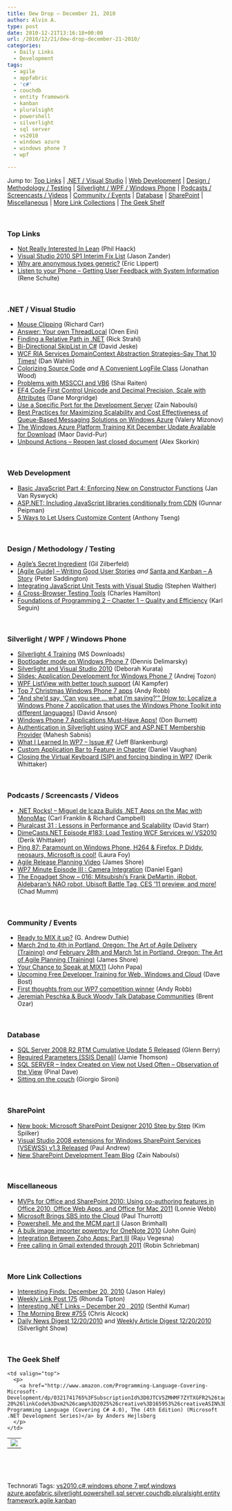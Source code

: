 ```yaml
---
title: Dew Drop – December 21, 2010
author: Alvin A.
type: post
date: 2010-12-21T13:16:18+00:00
url: /2010/12/21/dew-drop-december-21-2010/
categories:
  - Daily Links
  - Development
tags:
  - agile
  - appfabric
  - 'c#'
  - couchdb
  - entity framework
  - kanban
  - pluralsight
  - powershell
  - silverlight
  - sql server
  - vs2010
  - windows azure
  - windows phone 7
  - wpf

---
```

Jump to: [Top Links][1] | [.NET / Visual Studio][2] | [Web Development][3] | [Design / Methodology / Testing][4] | [Silverlight / WPF / Windows Phone][5] | [Podcasts / Screencasts / Videos][6] | [Community / Events][7] | [Database][8] | [SharePoint][9] | [Miscellaneous][10] | [More Link Collections][11] | [The Geek Shelf][12] 

&#160;

### <a name="top"></a>Top Links

  * [Not Really Interested In Lean][13] (Phil Haack)
  * [Visual Studio 2010 SP1 Interim Fix List][14] (Jason Zander)
  * [Why are anonymous types generic?][15] (Eric Lippert)
  * [Listen to your Phone &#8211; Getting User Feedback with System Information][16] (Rene Schulte)

&#160;

### <a name="dotnet"></a>.NET / Visual Studio

  * [Mouse Clipping][17] (Richard Carr)
  * [Answer: Your own ThreadLocal][18] (Oren Eini)
  * [Finding a Relative Path in .NET][19] (Rick Strahl)
  * [Bi-Directional SkipList in C#][20] (David Jeske)
  * [WCF RIA Services DomainContext Abstraction Strategies–Say That 10 Times!][21] (Dan Wahlin)
  * [Colorizing Source Code][22] _and_ [A Convenient LogFile Class][23] (Jonathan Wood)
  * [Problems with MSSCCI and VB6][24] (Shai Raiten)
  * [EF4 Code First Control Unicode and Decimal Precision, Scale with Attributes][25] (Dane Morgridge)
  * [Use a Specific Port for the Development Server][26] (Zain Naboulsi)
  * [Best Practices for Maximizing Scalability and Cost Effectiveness of Queue-Based Messaging Solutions on Windows Azure][27] (Valery Mizonov)
  * [The Windows Azure Platform Training Kit December Update Available for Download][28] (Maor David-Pur)
  * [Unbound Actions – Reopen last closed document][29] (Alex Skorkin)

&#160;

### <a name="web"></a>Web Development

  * [Basic JavaScript Part 4: Enforcing New on Constructor Functions][30] (Jan Van Ryswyck)
  * [ASP.NET: Including JavaScript libraries conditionally from CDN][31] (Gunnar Peipman)
  * [5 Ways to Let Users Customize Content][32] (Anthony Tseng)

&#160;

### <a name="design"></a>Design / Methodology / Testing

  * [Agile’s Secret Ingredient][33] (Gil Zilberfeld)
  * [[Agile Guide] – Writing Good User Stories][34] _and_ [Santa and Kanban – A Story][35] (Peter Saddington)
  * [Integrating JavaScript Unit Tests with Visual Studio][36] (Stephen Walther)
  * [4 Cross-Browser Testing Tools][37] (Charles Hamilton)
  * [Foundations of Programming 2 &#8211; Chapter 1 &#8211; Quality and Efficiency][38] (Karl Seguin)

&#160;

### <a name="silverlight"></a>Silverlight / WPF / Windows Phone

  * [Silverlight 4 Training][39] (MS Downloads)
  * [Bootloader mode on Windows Phone 7][40] (Dennis Delimarsky)
  * [Silverlight and Visual Studio 2010][41] (Deborah Kurata)
  * [Slides: Application Development for Windows Phone 7][42] (Andrej Tozon)
  * [WPF ListView with better touch support][43] (Al Kampfer)
  * [Top 7 Christmas Windows Phone 7 apps][44] (Andy Robb)
  * ["And she&#8217;d say, &#8216;Can you see &#8230; what I&#8217;m saying?&#8217;" [How to: Localize a Windows Phone 7 application that uses the Windows Phone Toolkit into different languages]][45] (David Anson)
  * [Windows Phone 7 Applications Must-Have Apps!][46] (Don Burnett)
  * [Authentication in Silverlight using WCF and ASP.NET Membership Provider][47] (Mahesh Sabnis)
  * [What I Learned In WP7 – Issue #7][48] (Jeff Blankenburg)
  * [Custom Application Bar to Feature in Chapter][49] (Daniel Vaughan)
  * [Closing the Virtual Keyboard (SIP) and forcing binding in WP7][50] (Derik Whittaker)

&#160;

### <a name="podcasts"></a>Podcasts / Screencasts / Videos

  * <a href="http://www.dotnetrocks.com/default.aspx?ShowNum=621" target="_blank">.NET Rocks! &#8211; Miguel de Icaza Builds .NET Apps on the Mac with MonoMac</a> (Carl Franklin & Richard Campbell)
  * [Pluralcast 31 : Lessons in Performance and Scalability][51] (David Starr)
  * <a href="http://feedproxy.google.com/~r/Dimecastsnet--InformAndEducateIn10MinutesOrLess/~3/jxUxrm7HjcU/183" target="_blank">DimeCasts.NET Episode #183: Load Testing WCF Services w/ VS2010</a> (Derik Whittaker)
  * [Ping 87: Paramount on Windows Phone, H264 & Firefox, P Diddy, neosaurs, Microsoft is cool!][52] (Laura Foy)
  * [Agile Release Planning Video][53] (James Shore)
  * [WP7 Minute Episode III : Camera Integration][54] (Daniel Egan)
  * [The Engadget Show &#8211; 016: Mitsubishi&#8217;s Frank DeMartin, iRobot, Aldebaran&#8217;s NAO robot, Ubisoft Battle Tag, CES &#8217;11 preview, and more!][55] (Chad Mumm)

&#160;

### <a name="events"></a>Community / Events

  * [Ready to MIX it up?][56] (G. Andrew Duthie)
  * [March 2nd to 4th in Portland, Oregon: The Art of Agile Delivery (Training)][57] _and_ [February 28th and March 1st in Portland, Oregon: The Art of Agile Planning (Training)][58] (James Shore)
  * [Your Chance to Speak at MIX11][59] (John Papa)
  * [Upcoming Free Developer Training for Web, Windows and Cloud][60] (Dave Bost)
  * [First thoughts from our WP7 competition winner][61] (Andy Robb)
  * [Jeremiah Peschka & Buck Woody Talk Database Communities][62] (Brent Ozar)

&#160;

### <a name="db"></a>Database

  * [SQL Server 2008 R2 RTM Cumulative Update 5 Released][63] (Glenn Berry)
  * [Required Parameters [SSIS Denali]][64] (Jamie Thomson)
  * [SQL SERVER – Index Created on View not Used Often – Observation of the View][65] (Pinal Dave)
  * [Sitting on the couch][66] (Giorgio Sironi)

&#160;

### <a name="sp"></a>SharePoint

  * [New book: Microsoft SharePoint Designer 2010 Step by Step][67] (Kim Spilker)
  * [Visual Studio 2008 extensions for Windows SharePoint Services (VSEWSS) v1.3 Released][68] (Paul Andrew)
  * [New SharePoint Development Team Blog][69] (Zain Naboulsi)

&#160;

### <a name="misc"></a>Miscellaneous

  * [MVPs for Office and SharePoint 2010: Using co-authoring features in Office 2010, Office Web Apps, and Office for Mac 2011][70] (Lonnie Webb)
  * [Microsoft Brings SBS into the Cloud][71] (Paul Thurrott)
  * [Powershell, Me and the MCM part II][72] (Jason Brimhall)
  * [A bulk image importer powertoy for OneNote 2010][73] (John Guin)
  * [Integration Between Zoho Apps: Part III][74] (Raju Vegesna)
  * [Free calling in Gmail extended through 2011][75] (Robin Schriebman)

&#160;

### <a name="links"></a>More Link Collections

  * [Interesting Finds: December 20, 2010][76] (Jason Haley)
  * [Weekly Link Post 175][77] (Rhonda Tipton)
  * [Interesting .NET Links – December 20 , 2010][78] (Senthil Kumar)
  * [The Morning Brew #755][79] (Chris Alcock)
  * [Daily News Digest 12/20/2010][80] and [Weekly Article Digest 12/20/2010][81] (Silverlight Show)

&#160;

### <a name="shelf"></a>The Geek Shelf

<table border="0" cellspacing="0" cellpadding="0">
  <tr>
    <td>
      <img data-recalc-dims="1" decoding="async" src="https://i0.wp.com/ecx.images-amazon.com/images/I/512Ocy8f1DL._SL160_.jpg?w=660" />
    </td>
    
    <td valign="top">
      <p>
        <a href="http://www.amazon.com/Programming-Language-Covering-Microsoft-Development/dp/0321741765%3FSubscriptionId%3D0JTCV5ZMHMF7ZYTXGFR2%26tag%3Dbrdicr-20%26linkCode%3Dxm2%26camp%3D2025%26creative%3D165953%26creativeASIN%3D0321741765">C# Programming Language (Covering C# 4.0), The (4th Edition) (Microsoft .NET Development Series)</a> by Anders Hejlsberg
      </p>
    </td>
  </tr>
</table>

&#160;

<div style="padding-bottom: 0px; margin: 0px; padding-left: 0px; padding-right: 0px; display: inline; float: none; padding-top: 0px" id="scid:C16BAC14-9A3D-4c50-9394-FBFEF7A93539:e6a67aa9-d417-488a-9c21-78018b902ff5" class="wlWriterEditableSmartContent">
  <!--dotnetkickit-->
</div>

&#160;

<div style="padding-bottom: 0px; margin: 0px; padding-left: 0px; padding-right: 0px; display: inline; float: none; padding-top: 0px" id="scid:0767317B-992E-4b12-91E0-4F059A8CECA8:db617335-d820-4d89-b746-8275a8538983" class="wlWriterEditableSmartContent">
  Technorati Tags: <a href="http://technorati.com/tags/vs2010" rel="tag">vs2010</a>,<a href="http://technorati.com/tags/c%23" rel="tag">c#</a>,<a href="http://technorati.com/tags/windows+phone+7" rel="tag">windows phone 7</a>,<a href="http://technorati.com/tags/wpf" rel="tag">wpf</a>,<a href="http://technorati.com/tags/windows+azure" rel="tag">windows azure</a>,<a href="http://technorati.com/tags/appfabric" rel="tag">appfabric</a>,<a href="http://technorati.com/tags/silverlight" rel="tag">silverlight</a>,<a href="http://technorati.com/tags/powershell" rel="tag">powershell</a>,<a href="http://technorati.com/tags/sql+server" rel="tag">sql server</a>,<a href="http://technorati.com/tags/couchdb" rel="tag">couchdb</a>,<a href="http://technorati.com/tags/pluralsight" rel="tag">pluralsight</a>,<a href="http://technorati.com/tags/entity+framework" rel="tag">entity framework</a>,<a href="http://technorati.com/tags/agile" rel="tag">agile</a>,<a href="http://technorati.com/tags/kanban" rel="tag">kanban</a>
</div>

 [1]: https://morningdew-bpc6g3a0fgaxdxcu.eastus2-01.azurewebsites.net/#top
 [2]: https://morningdew-bpc6g3a0fgaxdxcu.eastus2-01.azurewebsites.net/#dotnet
 [3]: https://morningdew-bpc6g3a0fgaxdxcu.eastus2-01.azurewebsites.net/#web
 [4]: https://morningdew-bpc6g3a0fgaxdxcu.eastus2-01.azurewebsites.net/#design
 [5]: https://morningdew-bpc6g3a0fgaxdxcu.eastus2-01.azurewebsites.net/#silverlight
 [6]: https://morningdew-bpc6g3a0fgaxdxcu.eastus2-01.azurewebsites.net/#podcasts
 [7]: https://morningdew-bpc6g3a0fgaxdxcu.eastus2-01.azurewebsites.net/#events
 [8]: https://morningdew-bpc6g3a0fgaxdxcu.eastus2-01.azurewebsites.net/#db
 [9]: https://morningdew-bpc6g3a0fgaxdxcu.eastus2-01.azurewebsites.net/#sp
 [10]: https://morningdew-bpc6g3a0fgaxdxcu.eastus2-01.azurewebsites.net/#misc
 [11]: https://morningdew-bpc6g3a0fgaxdxcu.eastus2-01.azurewebsites.net/#links
 [12]: https://morningdew-bpc6g3a0fgaxdxcu.eastus2-01.azurewebsites.net/#shelf
 [13]: http://feeds.haacked.com/~r/haacked/~3/da3S9QCWWLo/not-really-interested-in-lean.aspx
 [14]: http://blogs.msdn.com/b/jasonz/archive/2010/12/20/Visual-Studio-2010-Service-Pack-1-Beta-Feedback.aspx
 [15]: http://blogs.msdn.com/b/ericlippert/archive/2010/12/20/why-are-anonymous-types-generic.aspx
 [16]: http://kodierer.blogspot.com/2010/12/listen-to-your-phone-getting-user.html
 [17]: http://feedproxy.google.com/~r/BlackwaspLatestAdditions/~3/VKPnVOfmDpc/MouseClipping.aspx
 [18]: http://feedproxy.google.com/~r/AyendeRahien/~3/FVJJM4g6gsA/answer-your-own-threadlocal.aspx
 [19]: http://feedproxy.google.com/~r/RickStrahl/~3/ugphvKnWvYw/857279.aspx
 [20]: http://www.codeproject.com/KB/collections/bidirectionalSkipList.aspx
 [21]: http://weblogs.asp.net/dwahlin/archive/2010/12/20/wcf-ria-services-domaincontext-abstraction-strategies-say-that-10-times.aspx
 [22]: http://www.blackbeltcoder.com/Articles/strings/colorizing-source-code
 [23]: http://www.blackbeltcoder.com/Articles/files/a-convenient-logfile-class
 [24]: http://feedproxy.google.com/~r/ShaiRaiten/~3/mNrJE8jlbJE/problems-with-msscci-and-vb6.aspx
 [25]: http://feedproxy.google.com/~r/danemorgridge/~3/qVoUECvBxJY/ef4-code-first-control-unicode-and-decimal-precision-scale-with.aspx
 [26]: http://feedproxy.google.com/~r/zainnab/~3/Wpj6FNiQKfY/use-a-specific-port-for-the-development-server-vstipproj0029.aspx
 [27]: http://blogs.msdn.com/b/appfabriccat/archive/2010/12/20/best-practices-for-maximizing-scalability-and-cost-effectiveness-of-queue-based-messaging-solutions-on-windows-azure.aspx
 [28]: http://feeds.maordavid.com/~r/maor/~3/plva2mMStZA/
 [29]: http://www.skorkin.com/2010/12/unbound-actions-reopen-last-closed-document/
 [30]: http://elegantcode.com/2010/12/21/basic-javascript-part-4-enforcing-new-on-constructor-functions/
 [31]: http://feedproxy.google.com/~r/gunnarpeipman/~3/om-GyFL8Ujg/asp-net-including-javascript-libraries-conditionally-from-cdn.aspx
 [32]: http://feedproxy.google.com/~r/uxmovement/~3/BRi_kV4TSeg/5-ways-to-let-users-customize-content
 [33]: http://feedproxy.google.com/~r/gilzilberfeld/~3/ZS-DWIhpB6Q/agiles-secret-ingredient.html
 [34]: http://feedproxy.google.com/~r/agilescout/~3/BbohdY7klkk/
 [35]: http://feedproxy.google.com/~r/agilescout/~3/lif6P3OLVFo/
 [36]: http://feedproxy.google.com/~r/StephenWalther/~3/6Tw4ZPOdwfQ/integrating-javascript-unit-tests-with-visual-studio.aspx
 [37]: http://gigaom.com/collaboration/4-cross-browser-testing-tools/
 [38]: http://openmymind.net/2010/12/20/Foundations-of-Programming-Quality-Efficiency
 [39]: http://feedproxy.google.com/~r/MicrosoftDownloadCenter/~3/DqLhQN9G-Wo/details.aspx
 [40]: http://feeds.dzone.com/~r/zones/dotnet/~3/OVgGKrjo484/bootloader-mode-windows-phone
 [41]: http://msmvps.com/blogs/deborahk/archive/2010/12/20/silverlight-and-visual-studio-2010.aspx
 [42]: http://feedproxy.google.com/~r/TheAttic/~3/AtDhARV-rHk/post.aspx
 [43]: http://feedproxy.google.com/~r/AlkampferEng/~3/9raSU-F4DRw/
 [44]: http://feedproxy.google.com/~r/ubelly/~3/xAj4b_xlrKY/
 [45]: http://blogs.msdn.com/b/delay/archive/2010/12/20/quot-and-she-d-say-can-you-see-what-i-m-saying-quot-how-to-localize-a-windows-phone-7-application-that-uses-the-windows-phone-toolkit-into-different-languages.aspx
 [46]: http://feedproxy.google.com/~r/d4dotnet/~3/iYvdfDlmQgA/post.aspx
 [47]: http://feedproxy.google.com/~r/netCurryRecentArticles/~3/--DgQXrYP5E/ShowArticle.aspx
 [48]: http://feedproxy.google.com/~r/Blankenthoughts/~3/j8fIEQvMiIs/post.aspx
 [49]: http://danielvaughan.orpius.com/post.aspx?id=c640f4f4-3804-482a-aa6b-d822be1cbc50
 [50]: http://feedproxy.google.com/~r/Devlicious/~3/9XPLMW4aT5s/closing-the-virtual-keyboard-sip-and-forcing-binding-in-wp7.aspx
 [51]: http://feedproxy.google.com/~r/pluralcast/~3/y-zTYqhWJWU/pluralcast-31-lessons-in-performance-and-scalability.aspx
 [52]: http://channel9.msdn.com/Shows/PingShow/Ping-87-Paramount-on-Windows-Phone-H264--Firefox-P-Diddy-neosaurs-Microsoft-is-cool
 [53]: http://jamesshore.com/In-the-News/Agile-Release-Planning-Video.html
 [54]: http://thesociablegeek.com/2010/12/20/wp7-minute-episode-iii-camera-integration/
 [55]: http://www.engadget.com/2010/12/20/the-engadget-show-016-mitsubishis-frank-demartin-talks-futur/
 [56]: http://blogs.msdn.com/b/gduthie/archive/2010/12/20/ready-to-mix-it-up.aspx
 [57]: http://jamesshore.com/Calendar/2011-03-02.html
 [58]: http://jamesshore.com/Calendar/2011-02-28.html
 [59]: http://feedproxy.google.com/~r/JohnPapa/~3/I2VaBsR18Fs/
 [60]: http://feedproxy.google.com/~r/DaveBost/~3/SjMgKWNi4Dw/
 [61]: http://feedproxy.google.com/~r/ubelly/~3/F0v8Nf0dAl0/
 [62]: http://www.brentozar.com/archive/2010/12/jeremiah-peschka-buck-woody-talk-database-communities/
 [63]: http://www.sqlservercentral.com/blogs/glennberry/archive/2010/12/21/sql-server-2008-r2-rtm-cumulative-update-5-released.aspx
 [64]: http://feedproxy.google.com/~r/jamiet/~3/6FBRDj23xkg/required-parameters-ssis-denali.aspx
 [65]: http://blog.sqlauthority.com/2010/12/21/sql-server-index-created-on-view-not-used-often-observation-of-the-view/
 [66]: http://feeds.dzone.com/~r/zones/agile/~3/le40wWrsA6E/sitting-couch
 [67]: http://blogs.msdn.com/b/microsoft_press/archive/2010/12/20/new-book-microsoft-sharepoint-designer-2010-step-by-step.aspx
 [68]: http://blogs.msdn.com/b/pandrew/archive/2010/12/20/visual-studio-2008-extensions-for-windows-sharepoint-services-vsewss-v1-3-released.aspx
 [69]: http://feedproxy.google.com/~r/zainnab/~3/71k6rvgqcGY/new-sharepoint-development-team-blog.aspx
 [70]: http://blogs.msdn.com/b/mvpawardprogram/archive/2010/12/20/mvps-for-office-and-sharepoint-2010-work-without-the-wait.aspx
 [71]: http://www.windowsitpro.com/article/cloud-computing2/Microsoft-Brings-SBS-into-the-Cloud.aspx
 [72]: http://www.sqlservercentral.com/blogs/sqlrnnr/archive/2010/12/20/powershell_2C00_-me-and-the-mcm-part-ii.aspx
 [73]: http://blogs.msdn.com/b/johnguin/archive/2010/12/20/a-bulk-image-importer-powertoy-for-onenote-2010.aspx
 [74]: http://blogs.zoho.com/general/integration-between-zoho-apps-part-iii
 [75]: http://feedproxy.google.com/~r/OfficialGmailBlog/~3/7p1ipymRt4k/free-calling-in-gmail-extended-through.html
 [76]: http://jasonhaley.com/blog/post.aspx?id=9950928c-58c8-4b70-b320-f74ce0c71bee
 [77]: http://rhondatipton.net/2010/12/20/weekly-link-post-175/
 [78]: http://techblog.ginktage.com/2010/12/interesting-net-links-december-20-2010/
 [79]: http://feedproxy.google.com/~r/ReflectivePerspective/~3/piCaBw00I3A/
 [80]: http://feedproxy.google.com/~r/silverlightshow/~3/TPTjh_mVQ7E/Daily-News-Digest-12-20-2010.aspx
 [81]: http://feedproxy.google.com/~r/silverlightshow/~3/BTec52wPTrM/Weekly-Article-Digest-12-20-2010.aspx
